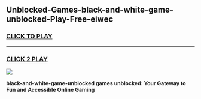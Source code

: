 
## Unblocked-Games-black-and-white-game-unblocked-Play-Free-eiwec
<h3>
<a href="https://premium76.site?title=black-and-white-game-unblocked&ref=23A">CLICK TO PLAY</a></h3>
<hr>

<h3>
<a href="https://premium76.site?title=black-and-white-game-unblocked&ref=23A">CLICK 2 PLAY</a>
  
</h3>

<a href="https://premium76.site?title=black-and-white-game-unblocked&ref=23A"><img src="https://clearcache.store/games.png"></a>


**black-and-white-game-unblocked games unblocked: Your Gateway to Fun and Accessible Online Gaming**
